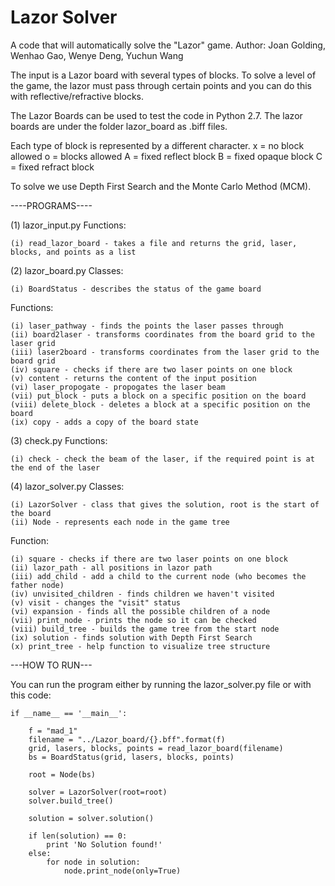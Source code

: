 # Lazor Solver
A code that will automatically solve the "Lazor" game.
Author: Joan Golding, Wenhao Gao, Wenye Deng, Yuchun Wang

The input is a Lazor board with several types of blocks. To solve a level of the game, the lazor must pass through certain points and you can do this with reflective/refractive blocks. 

The Lazor Boards can be used to test the code in Python 2.7. 
The lazor boards are under the folder lazor_board as .biff files. 

Each type of block is represented by a different character. 
x = no block allowed
o = blocks allowed
A = fixed reflect block
B = fixed opaque block
C = fixed refract block

To solve we use Depth First Search and the Monte Carlo Method (MCM). 

----PROGRAMS----

(1) lazor_input.py
   Functions:
    
    (i) read_lazor_board - takes a file and returns the grid, laser, blocks, and points as a list 

(2) lazor_board.py
   Classes:
    
    (i) BoardStatus - describes the status of the game board
    
   Functions:
    
    (i) laser_pathway - finds the points the laser passes through
    (ii) board2laser - transforms coordinates from the board grid to the laser grid
    (iii) laser2board - transforms coordinates from the laser grid to the board grid
    (iv) square - checks if there are two laser points on one block
    (v) content - returns the content of the input position
    (vi) laser_propogate - propogates the laser beam
    (vii) put_block - puts a block on a specific position on the board
    (viii) delete_block - deletes a block at a specific position on the board
    (ix) copy - adds a copy of the board state 
    
(3) check.py 
    Functions:
    
    (i) check - check the beam of the laser, if the required point is at the end of the laser
    
(4) lazor_solver.py 
   Classes:
    
    (i) LazorSolver - class that gives the solution, root is the start of the board
    (ii) Node - represents each node in the game tree 
   Function:
   
    (i) square - checks if there are two laser points on one block
    (ii) lazor_path - all positions in lazor path
    (iii) add_child - add a child to the current node (who becomes the father node) 
    (iv) unvisited_children - finds children we haven't visited
    (v) visit - changes the "visit" status 
    (vi) expansion - finds all the possible children of a node 
    (vii) print_node - prints the node so it can be checked 
    (viii) build_tree - builds the game tree from the start node 
    (ix) solution - finds solution with Depth First Search 
    (x) print_tree - help function to visualize tree structure 
    
  ---HOW TO RUN---
  
 You can run the program either by running the lazor_solver.py file or with this code:
  
  
    if __name__ == '__main__':
  
        f = "mad_1"
        filename = "../Lazor_board/{}.bff".format(f)
        grid, lasers, blocks, points = read_lazor_board(filename)
        bs = BoardStatus(grid, lasers, blocks, points)

        root = Node(bs)

        solver = LazorSolver(root=root)
        solver.build_tree()

        solution = solver.solution()

        if len(solution) == 0:
            print 'No Solution found!'
        else:
            for node in solution:
                node.print_node(only=True)









